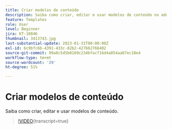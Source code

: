```yaml
---
title: Criar modelos de conteúdo
description: Saiba como criar, editar e usar modelos de conteúdo no adobe Journey Optimizer (AJO).
feature: Templates
role: User
level: Beginner
jira: KT-10846
thumbnail: 3413743.jpg
last-substantial-update: 2023-01-31T00:00:00Z
exl-id: 6c9bfc6b-4391-433c-82b2-427662766402
source-git-commit: 99a8c5d5b0169c234bfacf16d4a054aa07ec10e4
workflow-type: tm+mt
source-wordcount: '29'
ht-degree: 51%

---
```


# Criar modelos de conteúdo

Saiba como criar, editar e usar modelos de conteúdo.

>[!VIDEO](https://video.tv.adobe.com/v/3413743?quality=12&learn=on){transcript=true}

